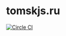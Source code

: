 tomskjs.ru
===
[![Circle CI](https://circleci.com/gh/tomskjs/tomskjs.ru.svg?style=svg)](https://circleci.com/gh/tomskjs/tomskjs.ru)

